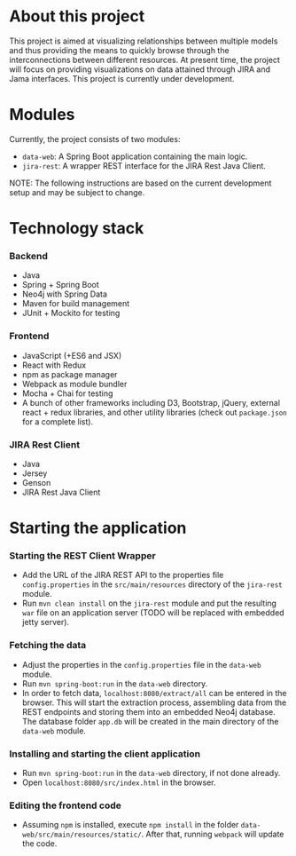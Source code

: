 # About this project
This project is aimed at visualizing relationships between multiple models and thus providing the means to quickly browse through the interconnections between different resources. At present time, the project will focus on providing visualizations on data attained through JIRA and Jama interfaces. This project is currently under development.

# Modules
Currently, the project consists of two modules:
- `data-web`: A Spring Boot application containing the main logic.
- `jira-rest`: A wrapper REST interface for the JIRA Rest Java Client.

NOTE: The following instructions are based on the current development setup and may be subject to change.

# Technology stack
### Backend
- Java
- Spring + Spring Boot
- Neo4j with Spring Data
- Maven for build management
- JUnit + Mockito for testing

### Frontend
- JavaScript (+ES6 and JSX)
- React with Redux
- npm as package manager
- Webpack as module bundler
- Mocha + Chai for testing
- A bunch of other frameworks including D3, Bootstrap, jQuery, external react + redux libraries, and other utility libraries (check out `package.json` for a complete list).

### JIRA Rest Client
- Java
- Jersey
- Genson
- JIRA Rest Java Client

# Starting the application
### Starting the REST Client Wrapper
- Add the URL of the JIRA REST API to the properties file `config.properties` in the `src/main/resources` directory of the `jira-rest` module.
- Run `mvn clean install` on the `jira-rest` module and put the resulting `war` file on an application server (TODO will be replaced with embedded jetty server).

### Fetching the data
- Adjust the properties in the `config.properties` file in the `data-web` module.
- Run `mvn spring-boot:run` in the `data-web` directory.
- In order to fetch data, `localhost:8080/extract/all` can be entered in the browser. This will start the extraction process, assembling data from the REST endpoints and storing them into an embedded Neo4j database. The database folder `app.db` will be created in the main directory of the `data-web` module.

### Installing and starting the client application
- Run `mvn spring-boot:run` in the `data-web` directory, if not done already.
- Open `localhost:8080/src/index.html` in the browser.

### Editing the frontend code
- Assuming `npm` is installed, execute `npm install` in the folder `data-web/src/main/resources/static/`. After that, running `webpack` will update the code.
